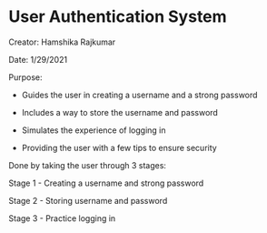 # User Authentication System

Creator: Hamshika Rajkumar

Date: 1/29/2021
 
Purpose: 

* Guides the user in creating a username and a strong password
 
* Includes a way to store the username and password

* Simulates  the experience of logging in  

* Providing the user with a few tips to ensure security

Done by taking the user through 3 stages: 

Stage 1 - Creating a username and strong password

Stage 2 - Storing username and password

Stage 3 - Practice logging in
